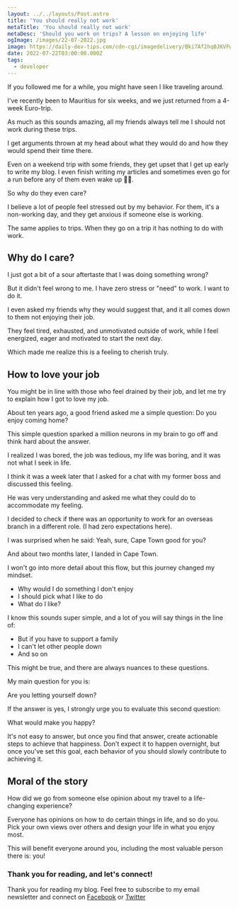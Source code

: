 ```yaml
---
layout: ../../layouts/Post.astro
title: 'You should really not work'
metaTitle: 'You should really not work'
metaDesc: 'Should you work on trips? A lesson on enjoying life'
ogImage: /images/22-07-2022.jpg
image: https://daily-dev-tips.com/cdn-cgi/imagedelivery/Bki7Af2hq0JKVFw1XYYMQg/778f32a8-57ab-4c2e-0d65-4fe25f9e0f00
date: 2022-07-22T03:00:00.000Z
tags:
  - developer
---
```


If you followed me for a while, you might have seen I like traveling around.

I've recently been to Mauritius for six weeks, and we just returned from a 4-week Euro-trip.

As much as this sounds amazing, all my friends always tell me I should not work during these trips.

I get arguments thrown at my head about what they would do and how they would spend their time there.

Even on a weekend trip with some friends, they get upset that I get up early to write my blog.
I even finish writing my articles and sometimes even go for a run before any of them even wake up 🤷‍♂️.

So why do they even care?

I believe a lot of people feel stressed out by my behavior. For them, it's a non-working day, and they get anxious if someone else is working.

The same applies to trips. When they go on a trip it has nothing to do with work.

## Why do I care?

I just got a bit of a sour aftertaste that I was doing something wrong?

But it didn't feel wrong to me. I have zero stress or "need" to work. I want to do it.

I even asked my friends why they would suggest that, and it all comes down to them not enjoying their job.

They feel tired, exhausted, and unmotivated outside of work, while I feel energized, eager and motivated to start the next day.

Which made me realize this is a feeling to cherish truly.

## How to love your job

You might be in line with those who feel drained by their job, and let me try to explain how I got to love my job.

About ten years ago, a good friend asked me a simple question:
Do you enjoy coming home?

This simple question sparked a million neurons in my brain to go off and think hard about the answer.

I realized I was bored, the job was tedious, my life was boring, and it was not what I seek in life.

I think it was a week later that I asked for a chat with my former boss and discussed this feeling.

He was very understanding and asked me what they could do to accommodate my feeling.

I decided to check if there was an opportunity to work for an overseas branch in a different role. (I had zero expectations here).

I was surprised when he said: Yeah, sure, Cape Town good for you?

And about two months later, I landed in Cape Town.

I won't go into more detail about this flow, but this journey changed my mindset.

- Why would I do something I don't enjoy
- I should pick what I like to do
- What do I like?

I know this sounds super simple, and a lot of you will say things in the line of:

- But if you have to support a family
- I can't let other people down
- And so on

This might be true, and there are always nuances to these questions.

My main question for you is:

Are you letting yourself down?

If the answer is yes, I strongly urge you to evaluate this second question:

What would make you happy?

It's not easy to answer, but once you find that answer, create actionable steps to achieve that happiness.
Don't expect it to happen overnight, but once you've set this goal, each behavior of you should slowly contribute to achieving it.

## Moral of the story

How did we go from someone else opinion about my travel to a life-changing experience?

Everyone has opinions on how to do certain things in life, and so do you.
Pick your own views over others and design your life in what you enjoy most.

This will benefit everyone around you, including the most valuable person there is: you!

### Thank you for reading, and let's connect!

Thank you for reading my blog. Feel free to subscribe to my email newsletter and connect on [Facebook](https://www.facebook.com/DailyDevTipsBlog) or [Twitter](https://twitter.com/DailyDevTips1)
